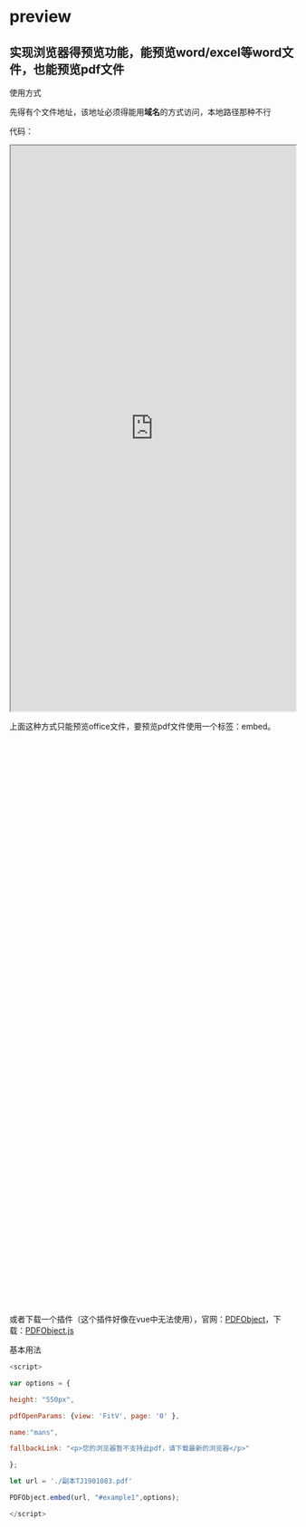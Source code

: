 # preview
## 实现浏览器得预览功能，能预览word/excel等word文件，也能预览pdf文件
使用方式<br/>

先得有个文件地址，该地址必须得能用**域名**的方式访问，本地路径那种不行<br/>

代码：

<iframe src='https://view.officeapps.live.com/op/view.aspx?src=http://storage.xuetangx.com/public_assets/xuetangx/PDF/1.xls' width='100%' height='1000px' frameborder='1'>
 </iframe>
 
 上面这种方式只能预览office文件，要预览pdf文件使用一个标签：embed。
 
 <embed class="pdfobject" :src="./a.pdf" type="application/pdf" style="overflow: auto; width: 100%; height: 1000px;" internalinstanceid="5">
 
 或者下载一个插件（这个插件好像在vue中无法使用），官网：[PDFObject](https://pdfobject.com/)，下载：[PDFObject.js](https://github.com/iamchenxiaopeng/PDFObject)
 
 基本用法
 
 ```javascript
 <script>
 
var options = {

height: "550px",

pdfOpenParams: {view: 'FitV', page: '0' },

name:"mans",

fallbackLink: "<p>您的浏览器暂不支持此pdf，请下载最新的浏览器</p>"

};

let url = './副本TJ1901083.pdf'

PDFObject.embed(url, "#example1",options);

</script>
```
